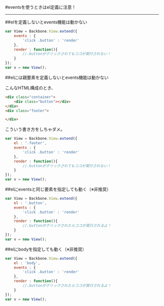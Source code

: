 #eventsを使うときはel定義に注意！

-----------------------------------------------

##elを定義しないとevents機能は動かない

```javascript
var View = Backbone.View.extend({
	events : {
		'click .button' : 'render'
	},
	render : function(){
		//.buttonがクリックされてもココが実行されない！
	}
});
var v = new View();
```

##elには親要素を定義しないとevents機能は動かない

こんなHTML構成のとき、

```html
<div class="container">
	<div class="button"></div>
</div>
<div class="footer">

</div>
```

こういう書き方をしちゃダメ。

```javascript
var View = Backbone.View.extend({
	el : '.footer',
	events : {
		'click .button' : 'render'
	},
	render : function(){
		//.buttonがクリックされてもココが実行されない！
	}
});
var v = new View();
```

##elにeventsと同じ要素を指定しても動く（※非推奨）

```javascript
var View = Backbone.View.extend({
	el : '.button',
	events : {
		'click .button' : 'render'
	},
	render : function(){
		//.buttonがクリックされたらココが実行されるよ！
	}
});
var v = new View();
```

##elにbodyを指定しても動く（※非推奨）

```javascript
var View = Backbone.View.extend({
	el : 'body',
	events : {
		'click .button' : 'render'
	},
	render : function(){
		//.buttonがクリックされたらココが実行されるよ！
	}
});
var v = new View();
```